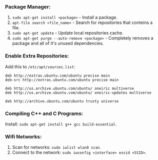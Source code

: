 ### Package Manager:

1. `sudo apt-get install <package>` - Install a package.
2. `apt-file search <file_name>` - Search for repositories that conteins a file.
3. `sudo apt-get update` - Update local repositories cache.
4. `sudo apt-get purge --auto-remove <package>` - Completely removes a package and all of it's unused dependencies.

### Enable Extra Repositories:
Add this to `/etc/apt/sources.list`:

```
deb http://extras.ubuntu.com/ubuntu precise main
deb-src http://extras.ubuntu.com/ubuntu precise main

deb http://us.archive.ubuntu.com/ubuntu/ oneiric multiverse
deb http://us.archive.ubuntu.com/ubuntu/ oneiric-updates multiverse

deb http://archive.ubuntu.com/ubuntu trusty universe
```

### Compiling C++ and C Programs:
Install: `sudo apt-get install g++ gcc build-essential`.

### Wifi Networks:

1. Scan for networks: `sudo iwlist wlan0 scan`.
2. Connect to the network: `sudo iwconfig <interface> essid <SSID>`.
